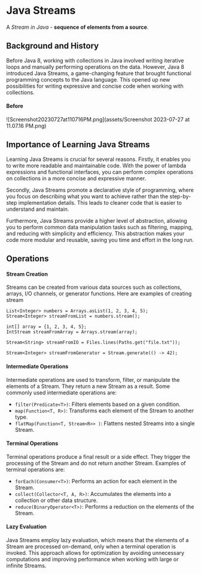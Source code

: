 # 

# Java Streams

A *Stream in Java* - **sequence of elements from a source**.

## Background and History

Before Java 8, working with collections in Java involved writing iterative loops and manually performing operations on the data. However, Java 8 introduced Java Streams, a game-changing feature that brought functional programming concepts to the Java language. This opened up new possibilities for writing expressive and concise code when working with collections.

#### Before

![Screenshot20230727at110716PM.png](assets/Screenshot 2023-07-27 at 11.07.16 PM.png)

## Importance of Learning Java Streams

Learning Java Streams is crucial for several reasons. Firstly, it enables you to write more readable and maintainable code. With the power of lambda expressions and functional interfaces, you can perform complex operations on collections in a more concise and expressive manner.

Secondly, Java Streams promote a declarative style of programming, where you focus on describing what you want to achieve rather than the step-by-step implementation details. This leads to cleaner code that is easier to understand and maintain.

Furthermore, Java Streams provide a higher level of abstraction, allowing you to perform common data manipulation tasks such as filtering, mapping, and reducing with simplicity and efficiency. This abstraction makes your code more modular and reusable, saving you time and effort in the long run.

## Operations

#### Stream Creation

Streams can be created from various data sources such as collections, arrays, I/O channels, or generator functions. Here are examples of creating stream

```
List<Integer> numbers = Arrays.asList(1, 2, 3, 4, 5);
Stream<Integer> streamFromList = numbers.stream();

int[] array = {1, 2, 3, 4, 5};
IntStream streamFromArray = Arrays.stream(array);

Stream<String> streamFromIO = Files.lines(Paths.get("file.txt"));

Stream<Integer> streamFromGenerator = Stream.generate(() -> 42);

```

#### Intermediate Operations

Intermediate operations are used to transform, filter, or manipulate the elements of a Stream. They return a new Stream as a result. Some commonly used intermediate operations are:

* `filter(Predicate<T>)`: Filters elements based on a given condition.
* `map(Function<T, R>)`: Transforms each element of the Stream to another type.
* `flatMap(Function<T, Stream<R>> )`: Flattens nested Streams into a single Stream.

#### Terminal Operations

Terminal operations produce a final result or a side effect. They trigger the processing of the Stream and do not return another Stream. Examples of terminal operations are:

* `forEach(Consumer<T>)`: Performs an action for each element in the Stream.
* `collect(Collector<T, A, R>)`: Accumulates the elements into a collection or other data structure.
* `reduce(BinaryOperator<T>)`: Performs a reduction on the elements of the Stream.

#### Lazy Evaluation

Java Streams employ lazy evaluation, which means that the elements of a Stream are processed on-demand, only when a terminal operation is invoked. This approach allows for optimization by avoiding unnecessary computations and improving performance when working with large or infinite Streams.
